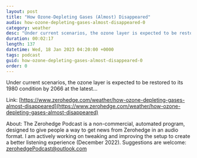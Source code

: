 ```yaml
---
layout: post
title: "How Ozone-Depleting Gases (Almost) Disappeared"
audio: how-ozone-depleting-gases-almost-disappeared-0
category: weather
desc: "Under current scenarios, the ozone layer is expected to be restored to its 1980 condition by 2066 at the latest..."
duration: 00:02:17
length: 137
datetime: Wed, 18 Jan 2023 04:20:00 +0000
tags: podcast
guid: how-ozone-depleting-gases-almost-disappeared-0
order: 0
---
```

Under current scenarios, the ozone layer is expected to be restored to its 1980 condition by 2066 at the latest...

Link: [https://www.zerohedge.com/weather/how-ozone-depleting-gases-almost-disappeared](https://www.zerohedge.com/weather/how-ozone-depleting-gases-almost-disappeared)

About: The Zerohedge Podcast is a non-commercial, automated program, designed to give people a way to get news from Zerohedge in an audio format.  I am actively working on tweaking and improving the setup to create a better listening experience (December 2022).  Suggestions are welcome: [zerohedgePodcast@outlook.com](mailto:zerohedgePodcast@outlook.com)